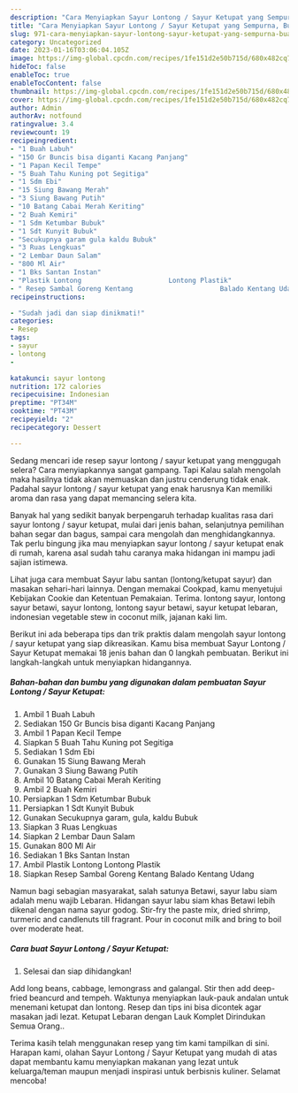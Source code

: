 ```yaml
---
description: "Cara Menyiapkan Sayur Lontong / Sayur Ketupat yang Sempurna, Buat Buka Puasa}"
title: "Cara Menyiapkan Sayur Lontong / Sayur Ketupat yang Sempurna, Buat Buka Puasa}"
slug: 971-cara-menyiapkan-sayur-lontong-sayur-ketupat-yang-sempurna-buat-buka-puasa
category: Uncategorized
date: 2023-01-16T03:06:04.105Z
image: https://img-global.cpcdn.com/recipes/1fe151d2e50b715d/680x482cq70/sayur-lontong-sayur-ketupat-foto-resep-utama.jpg
hideToc: false
enableToc: true
enableTocContent: false
thumbnail: https://img-global.cpcdn.com/recipes/1fe151d2e50b715d/680x482cq70/sayur-lontong-sayur-ketupat-foto-resep-utama.jpg
cover: https://img-global.cpcdn.com/recipes/1fe151d2e50b715d/680x482cq70/sayur-lontong-sayur-ketupat-foto-resep-utama.jpg
author: Admin
authorAv: notfound
ratingvalue: 3.4
reviewcount: 19
recipeingredient:
- "1 Buah Labuh"
- "150 Gr Buncis bisa diganti Kacang Panjang"
- "1 Papan Kecil Tempe"
- "5 Buah Tahu Kuning pot Segitiga"
- "1 Sdm Ebi"
- "15 Siung Bawang Merah"
- "3 Siung Bawang Putih"
- "10 Batang Cabai Merah Keriting"
- "2 Buah Kemiri"
- "1 Sdm Ketumbar Bubuk"
- "1 Sdt Kunyit Bubuk"
- "Secukupnya garam gula kaldu Bubuk"
- "3 Ruas Lengkuas"
- "2 Lembar Daun Salam"
- "800 Ml Air"
- "1 Bks Santan Instan"
- "Plastik Lontong                      Lontong Plastik"
- " Resep Sambal Goreng Kentang                      Balado Kentang Udang"
recipeinstructions:

- "Sudah jadi dan siap dinikmati!"
categories:
- Resep
tags:
- sayur
- lontong
- 

katakunci: sayur lontong  
nutrition: 172 calories
recipecuisine: Indonesian
preptime: "PT34M"
cooktime: "PT43M"
recipeyield: "2"
recipecategory: Dessert

---
```



Sedang mencari ide resep sayur lontong / sayur ketupat yang menggugah selera? Cara menyiapkannya sangat gampang. Tapi Kalau salah mengolah maka hasilnya tidak akan memuaskan dan justru cenderung tidak enak. Padahal sayur lontong / sayur ketupat yang enak harusnya Kan memiliki aroma dan rasa yang dapat memancing selera kita.


Banyak hal yang sedikit banyak berpengaruh terhadap kualitas rasa dari sayur lontong / sayur ketupat, mulai dari jenis bahan, selanjutnya pemilihan bahan segar dan bagus, sampai cara mengolah dan menghidangkannya. Tak perlu bingung jika mau menyiapkan sayur lontong / sayur ketupat enak di rumah, karena asal sudah tahu caranya maka hidangan ini mampu jadi sajian istimewa.

Lihat juga cara membuat Sayur labu santan (lontong/ketupat sayur) dan masakan sehari-hari lainnya. Dengan memakai Cookpad, kamu menyetujui Kebijakan Cookie dan Ketentuan Pemakaian. Terima. lontong sayur, lontong sayur betawi, sayur lontong, lontong sayur betawi, sayur ketupat lebaran, indonesian vegetable stew in coconut milk, jajanan kaki lim.


Berikut ini ada beberapa tips dan trik praktis dalam mengolah sayur lontong / sayur ketupat yang siap dikreasikan. Kamu bisa membuat Sayur Lontong / Sayur Ketupat memakai 18 jenis bahan dan 0 langkah pembuatan. Berikut ini langkah-langkah untuk menyiapkan hidangannya.

<!--inarticleads1-->

##### Bahan-bahan dan bumbu yang digunakan dalam pembuatan Sayur Lontong / Sayur Ketupat:

1. Ambil 1 Buah Labuh
1. Sediakan 150 Gr Buncis bisa diganti Kacang Panjang
1. Ambil 1 Papan Kecil Tempe
1. Siapkan 5 Buah Tahu Kuning pot Segitiga
1. Sediakan 1 Sdm Ebi
1. Gunakan 15 Siung Bawang Merah
1. Gunakan 3 Siung Bawang Putih
1. Ambil 10 Batang Cabai Merah Keriting
1. Ambil 2 Buah Kemiri
1. Persiapkan 1 Sdm Ketumbar Bubuk
1. Persiapkan 1 Sdt Kunyit Bubuk
1. Gunakan Secukupnya garam, gula, kaldu Bubuk
1. Siapkan 3 Ruas Lengkuas
1. Siapkan 2 Lembar Daun Salam
1. Gunakan 800 Ml Air
1. Sediakan 1 Bks Santan Instan
1. Ambil Plastik Lontong                      Lontong Plastik
1. Siapkan  Resep Sambal Goreng Kentang                      Balado Kentang Udang


Namun bagi sebagian masyarakat, salah satunya Betawi, sayur labu siam adalah menu wajib Lebaran. Hidangan sayur labu siam khas Betawi lebih dikenal dengan nama sayur godog. Stir-fry the paste mix, dried shrimp, turmeric and candlenuts till fragrant. Pour in coconut milk and bring to boil over moderate heat. 

<!--inarticleads2-->

##### Cara buat Sayur Lontong / Sayur Ketupat:


1. Selesai dan siap dihidangkan!

Add long beans, cabbage, lemongrass and galangal. Stir then add deep-fried beancurd and tempeh. Waktunya menyiapkan lauk-pauk andalan untuk menemani ketupat dan lontong. Resep dan tips ini bisa dicontek agar masakan jadi lezat. Ketupat Lebaran dengan Lauk Komplet Dirindukan Semua Orang.. 

Terima kasih telah menggunakan resep yang tim kami tampilkan di sini. Harapan kami, olahan Sayur Lontong / Sayur Ketupat yang mudah di atas dapat membantu kamu menyiapkan makanan yang lezat untuk keluarga/teman maupun menjadi inspirasi untuk berbisnis kuliner. Selamat mencoba!
